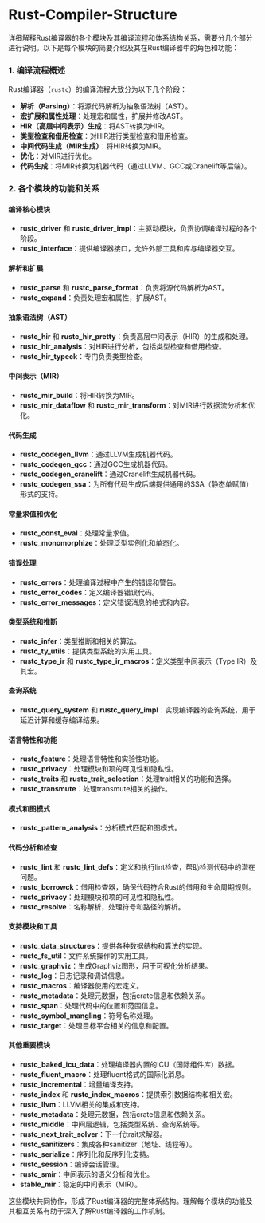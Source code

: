 # Rust-Compiler-Structure
详细解释Rust编译器的各个模块及其编译流程和体系结构关系，需要分几个部分进行说明。以下是每个模块的简要介绍及其在Rust编译器中的角色和功能：

### 1. 编译流程概述

Rust编译器（`rustc`）的编译流程大致分为以下几个阶段：
- **解析（Parsing）**：将源代码解析为抽象语法树（AST）。
- **宏扩展和属性处理**：处理宏和属性，扩展并修改AST。
- **HIR（高层中间表示）生成**：将AST转换为HIR。
- **类型检查和借用检查**：对HIR进行类型检查和借用检查。
- **中间代码生成（MIR生成）**：将HIR转换为MIR。
- **优化**：对MIR进行优化。
- **代码生成**：将MIR转换为机器代码（通过LLVM、GCC或Cranelift等后端）。

### 2. 各个模块的功能和关系

#### 编译核心模块

- **rustc_driver** 和 **rustc_driver_impl**：主驱动模块，负责协调编译过程的各个阶段。
- **rustc_interface**：提供编译器接口，允许外部工具和库与编译器交互。

#### 解析和扩展

- **rustc_parse** 和 **rustc_parse_format**：负责将源代码解析为AST。
- **rustc_expand**：负责处理宏和属性，扩展AST。

#### 抽象语法树（AST）

- **rustc_hir** 和 **rustc_hir_pretty**：负责高层中间表示（HIR）的生成和处理。
- **rustc_hir_analysis**：对HIR进行分析，包括类型检查和借用检查。
- **rustc_hir_typeck**：专门负责类型检查。

#### 中间表示（MIR）

- **rustc_mir_build**：将HIR转换为MIR。
- **rustc_mir_dataflow** 和 **rustc_mir_transform**：对MIR进行数据流分析和优化。

#### 代码生成

- **rustc_codegen_llvm**：通过LLVM生成机器代码。
- **rustc_codegen_gcc**：通过GCC生成机器代码。
- **rustc_codegen_cranelift**：通过Cranelift生成机器代码。
- **rustc_codegen_ssa**：为所有代码生成后端提供通用的SSA（静态单赋值）形式的支持。

#### 常量求值和优化

- **rustc_const_eval**：处理常量求值。
- **rustc_monomorphize**：处理泛型实例化和单态化。

#### 错误处理

- **rustc_errors**：处理编译过程中产生的错误和警告。
- **rustc_error_codes**：定义编译器错误代码。
- **rustc_error_messages**：定义错误消息的格式和内容。

#### 类型系统和推断

- **rustc_infer**：类型推断和相关的算法。
- **rustc_ty_utils**：提供类型系统的实用工具。
- **rustc_type_ir** 和 **rustc_type_ir_macros**：定义类型中间表示（Type IR）及其宏。

#### 查询系统

- **rustc_query_system** 和 **rustc_query_impl**：实现编译器的查询系统，用于延迟计算和缓存编译结果。

#### 语言特性和功能

- **rustc_feature**：处理语言特性和实验性功能。
- **rustc_privacy**：处理模块和项的可见性和隐私性。
- **rustc_traits** 和 **rustc_trait_selection**：处理trait相关的功能和选择。
- **rustc_transmute**：处理transmute相关的操作。

#### 模式和图模式

- **rustc_pattern_analysis**：分析模式匹配和图模式。

#### 代码分析和检查

- **rustc_lint** 和 **rustc_lint_defs**：定义和执行lint检查，帮助检测代码中的潜在问题。
- **rustc_borrowck**：借用检查器，确保代码符合Rust的借用和生命周期规则。
- **rustc_privacy**：处理模块和项的可见性和隐私性。
- **rustc_resolve**：名称解析，处理符号和路径的解析。

#### 支持模块和工具

- **rustc_data_structures**：提供各种数据结构和算法的实现。
- **rustc_fs_util**：文件系统操作的实用工具。
- **rustc_graphviz**：生成Graphviz图形，用于可视化分析结果。
- **rustc_log**：日志记录和调试信息。
- **rustc_macros**：编译器使用的宏定义。
- **rustc_metadata**：处理元数据，包括crate信息和依赖关系。
- **rustc_span**：处理代码中的位置和范围信息。
- **rustc_symbol_mangling**：符号名称处理。
- **rustc_target**：处理目标平台相关的信息和配置。

#### 其他重要模块

- **rustc_baked_icu_data**：处理编译器内置的ICU（国际组件库）数据。
- **rustc_fluent_macro**：处理fluent格式的国际化消息。
- **rustc_incremental**：增量编译支持。
- **rustc_index** 和 **rustc_index_macros**：提供索引数据结构和相关宏。
- **rustc_llvm**：LLVM相关的集成和支持。
- **rustc_metadata**：处理元数据，包括crate信息和依赖关系。
- **rustc_middle**：中间层逻辑，包括类型系统、查询系统等。
- **rustc_next_trait_solver**：下一代trait求解器。
- **rustc_sanitizers**：集成各种sanitizer（地址、线程等）。
- **rustc_serialize**：序列化和反序列化支持。
- **rustc_session**：编译会话管理。
- **rustc_smir**：中间表示的语义分析和优化。
- **stable_mir**：稳定的中间表示（MIR）。

这些模块共同协作，形成了Rust编译器的完整体系结构。理解每个模块的功能及其相互关系有助于深入了解Rust编译器的工作机制。